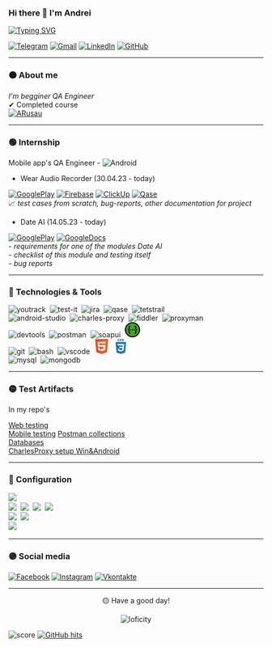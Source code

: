 ### Hi there 👋 I'm Andrei

[![Typing SVG](https://readme-typing-svg.demolab.com?font=Oswald&size=15&duration=4000&pause=1000&color=FF3316&vCenter=true&height=30&lines=QA+Engineer;From+Minsk+,+Belarus+🇧🇾)](https://git.io/typing-svg) 

[![Telegram](https://img.shields.io/badge/-Telegram-090909?style=for-the-badge&logo=telegram&logoColor=27A0D9)](https://t.me/GodR1ck21)
[![Gmail](https://img.shields.io/badge/-Gmail-090909?style=for-the-badge&logo=gmail&logoColor=FF0000)](mailto:budn1k.qa@gmail.com)
[![LinkedIn](https://img.shields.io/badge/-LinkedIn-090909?style=for-the-badge&logo=linkedin&logoColor=007BB6)](https://www.linkedin.com/in/andrei-budnik-3438b6274/)
[![GitHub](https://img.shields.io/badge/-Github-090909?style=for-the-badge&logo=github&logoColor=ffffff)](https://github.com/budn1k-qa)


---

### 🟠 About me 
*I'm begginer QA Engineer*  
✔ Completed course  
[![ARusau](https://img.shields.io/badge/A.Rusau-by%20Specialization%20Junior%20%2B-yellow)](https://artsiomrusau.com)  

---

### 🟢 Internship  
Mobile app's QA Engineer - ![Android](https://img.shields.io/badge/Android-05150C?style=plastic&logo=android)  
- Wear Audio Recorder  (30.04.23 - today) 

[![GooglePlay](https://img.shields.io/badge/Google-090909?style=plastic&logo=Google-Play&logoColor=007BB6)](https://play.google.com/store/apps/details?id=com.rimidalv.dictaphone) 
[![Firebase](https://img.shields.io/badge/Firebase-090909?style=plastic&logo=Firebase&logoColor=ffa500)](https://firebase.google.com/)
[![ClickUp](https://img.shields.io/badge/ClickUp-090909?style=plastic&logo=ClickUp&logoColor=ff00ff)](https://app.clickup.com)
[![Qase](https://img.shields.io/badge/Qase-090909?style=plastic&logo=Qase&logoColor=ff00ff)](https://qase.io)  
📈 *test cases from scratch, bug-reports, other documentation for project*  

- Date AI (14.05.23 - today)   

[![GooglePlay](https://img.shields.io/badge/Google-090909?style=flat&logo=Google-Play&logoColor=007BB6)](https://play.google.com/store/apps/details?id=me.tyschenko.dateai)
[![GoogleDocs](https://img.shields.io/badge/Google-Docs-090909?style=flat&logo=Google-Docs&logoColor=007BB6)](https://docs.google.com/)  
    - *requirements for one of the modules Date AI*  
    - *checklist of this module and testing itself*  
    - *bug reports*

---

### 🔵 Technologies & Tools  

<div>
  <img src="https://upload.wikimedia.org/wikipedia/commons/thumb/8/8d/YouTrack_Icon.svg/1024px-YouTrack_Icon.svg.png?20200803082248" title="youtrack" alt="youtrack" width="30" height="30"/>&nbsp
  <img src="https://docs.testit.software/images/testit_logo_icon.png" title="test-it" alt="test-it" width="30" height="30"/>&nbsp
  <img src="https://cdn.jsdelivr.net/gh/devicons/devicon/icons/jira/jira-original.svg" title="jira" alt="jira" width="30" height="30"/>&nbsp
  <img src="https://luna1.co/eb0187.png" title="qase" alt="qase" width="30" height="30"/>&nbsp
  <img src="https://codahosted.io/packs/21236/unversioned/assets/LOGO/ba1091c59bab89cd2fd0f289622731fe16113d7b00905abe64759c313a4b73b76c1b0426076ed76cb74752234c734131df46992d5b8b48fc13e264240e4f7119f736cfeb64df36ded54b5cbf6198b9cadedf18dd0cac5c7dbcd16e6336c29363cd1292ba" title="testrail" alt="tetstrail" width="30" height="30"/>&nbsp
</div>
<div>
  <img src="https://cdn.jsdelivr.net/gh/devicons/devicon/icons/androidstudio/androidstudio-original.svg" title="android-studio" alt="android-studio" width="30" height="30"/>&nbsp
    <img src="https://cdn.icon-icons.com/icons2/3053/PNG/512/charles_proxy_macos_bigsur_icon_190302.png" title="charles-proxy" alt="charles-proxy" width="30" height="30"/>&nbsp
  <img src="https://www.megaleechers.com/storage/Fiddler-Everywhere-Icon.png" title="fiddler" alt="fiddler" width="30" height="30"/>&nbsp
  <img src="https://pbs.twimg.com/profile_images/1589614420766126080/slAIVDtr_400x400.jpg" title="proxyman" alt="proxyman" width="30" height="30"/>&nbsp
</div>
<div>
  <img src="https://d33wubrfki0l68.cloudfront.net/38b5c953a4667366685d55db55d057c86db1fc54/a0fdc/static/acae6b24d940347661ca901ea07f47c1/chrome-dev-logo-icon.png" title="devtools" alt="devtools" width="30" height="30"/>&nbsp
  <img src="https://img.uxwing.com/wp-content/themes/uxwing/download/brands-social-media/postman-icon.svg" title="postman" alt="postman" width="30" height="30"/>&nbsp
    <img src="https://static0.smartbear.co/smartbearbrand/media/images/home/soapui-icon.svg" title="soapui" alt="soapui" width="30" height="30"/>&nbsp
    <img src="https://raw.githubusercontent.com/caputomarcos/node-red-contrib-swagger-js/master/icons/swagger.svg" title="swagger" alt="swagger" width="30" height="30"/>&nbsp
</div>
<div>
  <img src="https://cdn.jsdelivr.net/gh/devicons/devicon/icons/git/git-original.svg" title="git" alt="git" width="30" height="30"/>&nbsp
  <img src="https://upload.wikimedia.org/wikipedia/commons/thumb/4/4b/Bash_Logo_Colored.svg/1024px-Bash_Logo_Colored.svg.png?20180723054350" title="bash" alt="bash" width="30" height="30"/>&nbsp
  <img src="https://cdn.jsdelivr.net/gh/devicons/devicon/icons/vscode/vscode-original.svg" title="vscode" alt="vscode" width="30" height="30"/>&nbsp
  <img src="https://github.com/devicons/devicon/blob/master/icons/html5/html5-original.svg" title="HTML5" alt="HTML" width="30" height="30"/>&nbsp
  <img src="https://github.com/devicons/devicon/blob/master/icons/css3/css3-plain-wordmark.svg"  title="CSS3" alt="CSS" width="30" height="30"/>&nbsp
  </div>
  <div>
  <img src="https://cdn.jsdelivr.net/gh/devicons/devicon/icons/mysql/mysql-original.svg" title="mysql" alt="mysql" width="30" height="30"/>&nbsp
  <img src="https://cdn.jsdelivr.net/gh/devicons/devicon/icons/mongodb/mongodb-original.svg" title="mongodb" alt="mongodb" width="30" height="30"/>&nbsp
</div>

---

### 🟡 Test Artifacts  
In my repo's  

<a href="https://github.com/budn1k-qa/web_testing.git" target="_blank">Web testing</a>  
<a href="https://github.com/budn1k-qa/mobile_testing.git" target="_blank">Mobile testing</a>
<a href="https://github.com/budn1k-qa/postman.git" target="_blank">Postman collections</a>  
<a href="https://github.com/budn1k-qa/databases.git" target="_blank">Databases</a>  
<a href="https://github.com/budn1k-qa/charles_proxy_vs_win10_and_android11.git" target="_blank">CharlesProxy setup Win&Android</a>  
           
---

### 🔴 Configuration  
<img src="https://img.shields.io/badge/windows 10-black?style=for-the-badge&logo=windows&logoColor=blue"/>  
<div>
<img src="https://img.shields.io/badge/chrome-black?style=for-the-badge&logo=google chrome&logoColor=DAA520"/>&nbsp
<img src="https://img.shields.io/badge/firefox-black?style=for-the-badge&logo=firefox&logoColor=A52A2A"/>&nbsp
<img src="https://img.shields.io/badge/edge-black?style=for-the-badge&logo=microsoft edge&logoColor=blue"/>&nbsp
<img src="https://img.shields.io/badge/opera-black?style=for-the-badge&logo=opera&logoColor=red"/>
</div>  

<div>
<img src="https://img.shields.io/badge/android 9-black?style=for-the-badge&logo=android&logoColor=green"/>&nbsp
<img src="https://img.shields.io/badge/android 11-black?style=for-the-badge&logo=android&logoColor=green"/>  
</div>  
<img src="https://img.shields.io/badge/samsung J3/A50/A70-black?style=for-the-badge&logo=samsung&logoColor=white"/>

---

###  🟣 Social media

[![Facebook](https://img.shields.io/badge/-Facebook-090909?style=for-the-badge&logo=Facebook&logoColor=1195F5)](https://www.facebook.com/profile.php?id=100006697063002)
[![Instagram](https://img.shields.io/badge/-Instagram-090909?style=for-the-badge&logo=instagram&logoColor=B4068E)](https://www.instagram.com/budnik4388)
[![Vkontakte](https://img.shields.io/badge/-Vkontakte-090909?style=for-the-badge&logo=Vk&logoColor=4F7DB3)](https://vk.com/iamgodrick)

---

<p align="center">
🟡 Have a good day!</p>

<p align="center">
<img alt="loficity" width="600px" src="https://github.com/HyunCafe/HyunCafe/raw/main/assests/loficity.gif"</img>
</p>

<img src="https://komarev.com/ghpvc/?username=budn1k-qa&style=flat-square&color=blue" alt="score"/> <a href="https://github.com/budn1k-qa/budn1k-qa" target="_blank"><img alt="GitHub hits" src="https://img.shields.io/github/last-commit/budn1k-qa/budn1k-qa?label=Profile%20updated&style=flat-square"></a>
